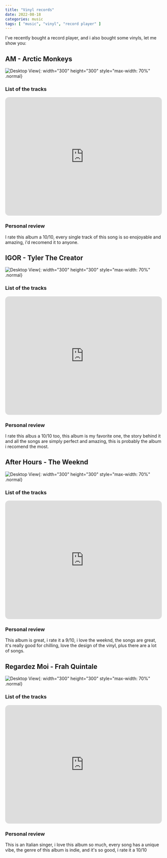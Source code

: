 ```yaml
---
title: "Vinyl records"
date: 2022-08-18
categories: music
tags: [ "music", "vinyl", "record player" ]
---
```


I've recently bought a record player, and i also bought some vinyls, let me show you:

## AM - Arctic Monkeys

![Desktop View](https://cdn.shopify.com/s/files/1/0513/0613/5747/products/Album-ArcticMonkeysAm_1024x1024@2x.jpg?v=1607450916){: width="300" height="300" style="max-width: 70%" .normal}

### List of the tracks

<iframe style="border-radius:12px" src="https://open.spotify.com/embed/album/78bpIziExqiI9qztvNFlQu?utm_source=generator&theme=0" width="100%" height="380" frameBorder="0" allowfullscreen="" allow="autoplay; clipboard-write; encrypted-media; fullscreen; picture-in-picture"></iframe>

### Personal review

I rate this album a 10/10, every single track of this song is so enojoyable and amazing, i'd recomend it to anyone.

## IGOR - Tyler The Creator

![Desktop View](https://i.pinimg.com/564x/24/98/5f/24985f5b0113febb32f10a94f50e91c1.jpg){: width="300" height="300" style="max-width: 70%" .normal}

### List of the tracks

<iframe style="border-radius:12px" src="https://open.spotify.com/embed/album/5zi7WsKlIiUXv09tbGLKsE?utm_source=generator&theme=0" width="100%" height="380" frameBorder="0" allowfullscreen="" allow="autoplay; clipboard-write; encrypted-media; fullscreen; picture-in-picture"></iframe>

### Personal review

I rate this albus a 10/10 too, this album is my favorite one, the story behind it and all the songs are simply perfect and amazing, this is probably the album i recomend the most.

## After Hours - The Weeknd

![Desktop View](https://m.media-amazon.com/images/I/A1tJHOT7TqL._AC_SL1500_.jpg){: width="300" height="300" style="max-width: 70%" .normal}

### List of the tracks

<iframe style="border-radius:12px" src="https://open.spotify.com/embed/album/4yP0hdKOZPNshxUOjY0cZj?utm_source=generator&theme=0" width="100%" height="380" frameBorder="0" allowfullscreen="" allow="autoplay; clipboard-write; encrypted-media; fullscreen; picture-in-picture"></iframe>

### Personal review

This album is great, i rate it a 9/10, i love the weeknd, the songs are great, it's really good for chilling, love the design of the vinyl, plus there are a lot of songs.

## Regardez Moi - Frah Quintale

![Desktop View](https://i.pinimg.com/564x/7f/21/5e/7f215e0c48b5564713c6de36dff9df30.jpg){: width="300" height="300" style="max-width: 70%" .normal}

### List of the tracks

<iframe style="border-radius:12px" src="https://open.spotify.com/embed/album/2vdMQdtjraDA0paMwtEbVd?utm_source=generator&theme=0" width="100%" height="380" frameBorder="0" allowfullscreen="" allow="autoplay; clipboard-write; encrypted-media; fullscreen; picture-in-picture"></iframe>

### Personal review

This is an Italian singer, i love this album so much, every song has a unique vibe, the genre of this album is indie, and it's so good, i rate it a 10/10